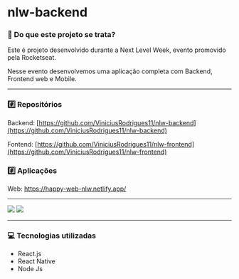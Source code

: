 # nlw-backend

### 🧐 Do que este projeto se trata?

Este é projeto desenvolvido durante a Next Level Week, evento promovido pela Rocketseat.

Nesse evento desenvolvemos uma aplicação completa com Backend, Frontend web e Mobile.

---

### #️⃣ Repositórios

Backend:  [https://github.com/ViniciusRodrigues11/nlw-backend](https://github.com/ViniciusRodrigues11/nlw-backend)

Fontend: [https://github.com/ViniciusRodrigues11/nlw-frontend](https://github.com/ViniciusRodrigues11/nlw-frontend)

### #️⃣ Aplicações

Web: https://happy-web-nlw.netlify.app/

---
<img src="https://s3.us-west-2.amazonaws.com/secure.notion-static.com/b2f5f9d5-e0e7-4d2a-b800-7a35ce39441e/Untitled.png?X-Amz-Algorithm=AWS4-HMAC-SHA256&X-Amz-Credential=AKIAT73L2G45O3KS52Y5%2F20201017%2Fus-west-2%2Fs3%2Faws4_request&X-Amz-Date=20201017T215834Z&X-Amz-Expires=86400&X-Amz-Signature=8f3a60826ef4e6ad6e5fdc9605d8fa73aa8accb58368931cc5e57542b841be55&X-Amz-SignedHeaders=host&response-content-disposition=filename%20%3D%22Untitled.png%22"/>

<img src="https://s3.us-west-2.amazonaws.com/secure.notion-static.com/31d0a649-fcb7-4522-8cb2-298ba2d7b444/Untitled.png?X-Amz-Algorithm=AWS4-HMAC-SHA256&X-Amz-Credential=AKIAT73L2G45O3KS52Y5%2F20201017%2Fus-west-2%2Fs3%2Faws4_request&X-Amz-Date=20201017T220007Z&X-Amz-Expires=86400&X-Amz-Signature=b9d0ce3b9537ce3aad632eee2f54db371bd0ba8d65e97d7485a5c4f9e05155ce&X-Amz-SignedHeaders=host&response-content-disposition=filename%20%3D%22Untitled.png%22"/>

---

### 💻 Tecnologias utilizadas

- React.js
- React Native
- Node Js
